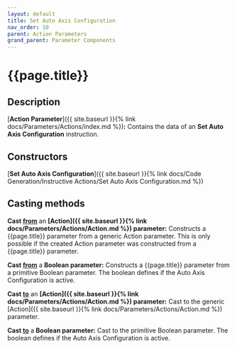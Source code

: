```yaml
---
layout: default
title: Set Auto Axis Configuration
nav_order: 10
parent: Action Parameters
grand_parent: Parameter Components
---
```


# **{{page.title}}**

## **Description**

[**Action Parameter**]({{ site.baseurl }}{% link docs/Parameters/Actions/index.md %})**:** 
Contains the data of an **Set Auto Axis Configuration** instruction. 

## **Constructors**

[**Set Auto Axis Configuration**]({{ site.baseurl }}{% link docs/Code Generation/Instructive Actions/Set Auto Axis Configuration.md %})

## **Casting methods**

**Cast <u>from</u>** an **[Action]({{ site.baseurl }}{% link docs/Parameters/Actions/Action.md %}) parameter:** Constructs a {{page.title}} parameter from a generic Action parameter. This is only possible if the created Action parameter was constructed from a {{page.title}} parameter.

**Cast <u>from</u>** a **Boolean parameter:** Constructs a {{page.title}} parameter from a primitive Boolean parameter. The boolean defines if the Auto Axis Configuration is active.  

**Cast <u>to</u>** an **[Action]({{ site.baseurl }}{% link docs/Parameters/Actions/Action.md %}) parameter:** Cast to the generic [Action]({{ site.baseurl }}{% link docs/Parameters/Actions/Action.md %}) parameter. 

**Cast <u>to</u>** a **Boolean parameter:** Cast to the primitive Boolean parameter. The boolean defines if the Auto Axis Configuration is active.  
